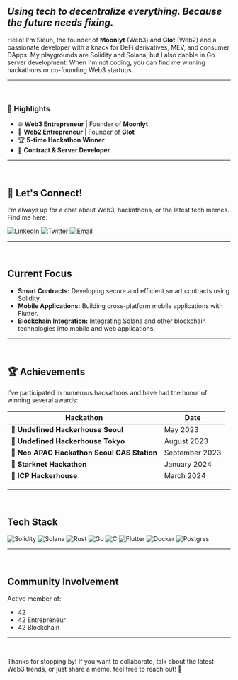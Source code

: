 ## *Using tech to decentralize everything. Because the future needs fixing.*

Hello! I'm Sieun, the founder of **Moonlyt** (Web3) and **Glot** (Web2) and a passionate developer with a knack for DeFi derivatives, MEV, and consumer DApps. My playgrounds are Solidity and Solana, but I also dabble in Go server development. When I'm not coding, you can find me winning hackathons or co-founding Web3 startups.

---
<br/>

### 🌟 Highlights

- 🌐 **Web3 Entrepreneur** | Founder of **Moonlyt**
- 💼 **Web2 Entrepreneur** | Founder of **Glot**
- 🏆 **5-time Hackathon Winner**
- 💼 **Contract & Server Developer**

---
<br/>

## 💬 Let's Connect!

I'm always up for a chat about Web3, hackathons, or the latest tech memes. Find me here:

[![LinkedIn](https://img.shields.io/badge/LinkedIn-Profile-blue?style=for-the-badge&logo=linkedin)](https://www.linkedin.com/in/sieunlim/)
[![Twitter](https://img.shields.io/badge/Twitter-@moonlyt_net-blue?style=for-the-badge&logo=twitter)](https://twitter.com/moonlyt_net)
[![Email](https://img.shields.io/badge/Email-Contact-blue?style=for-the-badge&logo=gmail)](mailto:siniim0124@gmail.com)

---
<br/>

## Current Focus

- **Smart Contracts:** Developing secure and efficient smart contracts using Solidity.
- **Mobile Applications:** Building cross-platform mobile applications with Flutter.
- **Blockchain Integration:** Integrating Solana and other blockchain technologies into mobile and web applications.

---
<br/>

## 🏆 Achievements

I've participated in numerous hackathons and have had the honor of winning several awards:

| Hackathon                                  | Date              |
|--------------------------------------------|-------------------|
| 🥇 **Undefined Hackerhouse Seoul**         | May 2023          |
| 🥇 **Undefined Hackerhouse Tokyo**         | August 2023       |
| 🥇 **Neo APAC Hackathon Seoul GAS Station**| September 2023    |
| 🥇 **Starknet Hackathon**                  | January 2024      |
| 🥇 **ICP Hackerhouse**                     | March 2024        |

---
<br/>

## Tech Stack

![Solidity](https://img.shields.io/badge/Solidity-363636?style=for-the-badge&logo=solidity&logoColor=white)
![Solana](https://img.shields.io/badge/Solana-4E44CE?style=for-the-badge&logo=solana&logoColor=white)
![Rust](https://img.shields.io/badge/Rust-000000?style=for-the-badge&logo=rust&logoColor=white)
![Go](https://img.shields.io/badge/Go-00ADD8?style=for-the-badge&logo=go&logoColor=white)
![C](https://img.shields.io/badge/C-A8B9CC?style=for-the-badge&logo=c&logoColor=white)
![Flutter](https://img.shields.io/badge/Flutter-02569B?style=for-the-badge&logo=flutter&logoColor=white)
![Docker](https://img.shields.io/badge/Docker-2496ED?style=for-the-badge&logo=docker&logoColor=white)
![Postgres](https://img.shields.io/badge/Postgres-336791?style=for-the-badge&logo=postgresql&logoColor=white)

---
<br/>

## Community Involvement

Active member of:
- 42
- 42 Entrepreneur
- 42 Blockchain

---
<br/>

Thanks for stopping by! If you want to collaborate, talk about the latest Web3 trends, or just share a meme, feel free to reach out! 🚀
